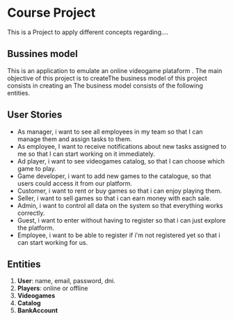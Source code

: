 # Course Project

This is a Project to apply different concepts regarding....


## Bussines model 

This is an application to emulate an online videogame plataform . The main objective of this project is to createThe business model of this project consists in creating an
The business model consists of the following entities.

## User Stories 

- As manager, i want to see  all employees in my team so that I can manage them and assign tasks to them.
- As employee, I want to receive notifications about new tasks assigned to me so that I can start working on it immediately.
- Ad player, i want to see videogames catalog, so that I can choose which game to play.
- Game developer, i want to add new games to the catalogue, so that users could access it from our platform.
- Customer, i want to rent or buy games so that i can enjoy playing them.
- Seller, i want to sell games so that  i can earn money with each sale.
- Admin, i want to control all data on the system so that everything works correctly.
- Guest, i want to enter without having to register so that i can just explore the platform.
- Employee, i want to be able to register if i'm not registered yet so that i can start working for us.

## Entities

1. **User**: name, email, password, dni.
2. **Players**: online or offline
3. **Videogames**
4. **Catalog**
5. **BankAccount**